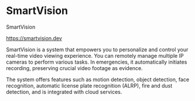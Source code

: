 # SmartVision

SmartVision

https://smartvision.dev

SmartVision is a system that empowers you to personalize and control your real-time video viewing experience. You can remotely manage multiple IP cameras to perform various tasks. In emergencies, it automatically initiates recording, preserving crucial video footage as evidence.

The system offers features such as motion detection, object detection, face recognition, automatic license plate recognition (ALRP), fire and dust detection, and is integrated with cloud services.
